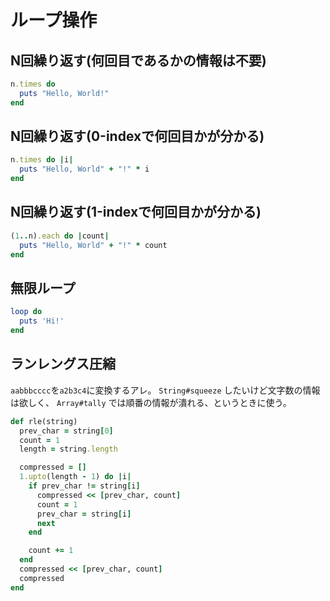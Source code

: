 # ループ操作

## N回繰り返す(何回目であるかの情報は不要)

```ruby
n.times do
  puts "Hello, World!"
end
```

## N回繰り返す(0-indexで何回目かが分かる)

```ruby
n.times do |i|
  puts "Hello, World" + "!" * i
end
```

## N回繰り返す(1-indexで何回目かが分かる)

```ruby
(1..n).each do |count|
  puts "Hello, World" + "!" * count
end
```

## 無限ループ

```ruby
loop do
  puts 'Hi!'
end
```

## ランレングス圧縮

`aabbbcccc`を`a2b3c4`に変換するアレ。
`String#squeeze` したいけど文字数の情報は欲しく、 `Array#tally` では順番の情報が潰れる、というときに使う。

```ruby
def rle(string)
  prev_char = string[0]
  count = 1
  length = string.length

  compressed = []
  1.upto(length - 1) do |i|
    if prev_char != string[i]
      compressed << [prev_char, count]
      count = 1
      prev_char = string[i]
      next
    end

    count += 1
  end
  compressed << [prev_char, count]
  compressed
end
```
